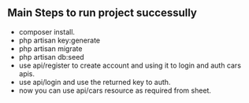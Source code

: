 
## Main Steps to run project successully 

- composer install.
- php artisan key:generate
- php artisan migrate
- php artisan db:seed
- use api/register to create account and using it to login and auth cars apis.
- use api/login and use the returned key to auth.
- now you can use api/cars resource as required from sheet.
